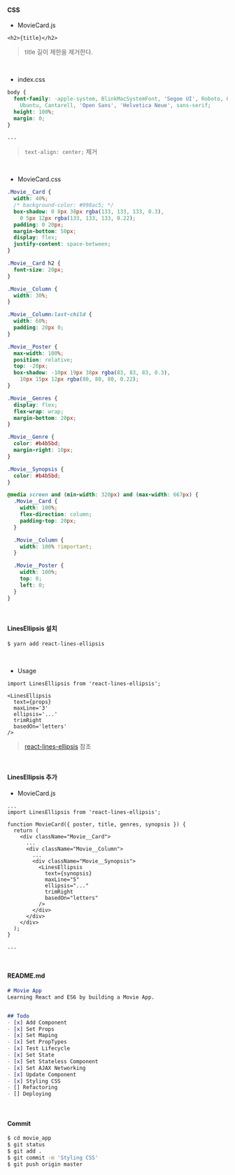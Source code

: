 #### CSS

- MovieCard.js

```react
<h2>{title}</h2>
```

> title 길이 제한을 제거한다.

<br>

- index.css

```css
body {
  font-family: -apple-system, BlinkMacSystemFont, 'Segoe UI', Roboto, Oxygen,
    Ubuntu, Cantarell, 'Open Sans', 'Helvetica Neue', sans-serif;
  height: 100%;
  margin: 0;
}

...
```

> `text-align: center;` 제거

<br>

- MovieCard.css

```css
.Movie__Card {
  width: 40%;
  /* background-color: #998ac5; */
  box-shadow: 0 8px 38px rgba(133, 133, 133, 0.3),
    0 5px 12px rgba(133, 133, 133, 0.22);
  padding: 0 20px;
  margin-bottom: 50px;
  display: flex;
  justify-content: space-between;
}

.Movie__Card h2 {
  font-size: 20px;
}

.Movie__Column {
  width: 30%;
}

.Movie__Column:last-child {
  width: 60%;
  padding: 20px 0;
}

.Movie__Poster {
  max-width: 100%;
  position: relative;
  top: -20px;
  box-shadow: -10px 19px 38px rgba(83, 83, 83, 0.3),
    10px 15px 12px rgba(80, 80, 80, 0.22);
}

.Movie__Genres {
  display: flex;
  flex-wrap: wrap;
  margin-bottom: 20px;
}

.Movie__Genre {
  color: #b4b5bd;
  margin-right: 10px;
}

.Movie__Synopsis {
  color: #b4b5bd;
}

@media screen and (min-width: 320px) and (max-width: 667px) {
  .Movie__Card {
    width: 100%;
    flex-direction: column;
    padding-top: 20px;
  }

  .Movie__Column {
    width: 100% !important;
  }

  .Movie__Poster {
    width: 100%;
    top: 0;
    left: 0;
  }
}
```

<br>

#### LinesEllipsis 설치

```bash
$ yarn add react-lines-ellipsis
```

<br>

- Usage

```react
import LinesEllipsis from 'react-lines-ellipsis';

<LinesEllipsis
  text={props}
  maxLine='3'
  ellipsis='...'
  trimRight
  basedOn='letters'
/>
```

> [react-lines-ellipsis](https://www.npmjs.com/package/react-lines-ellipsis) 참조

<br>

#### LinesEllipsis 추가

- MovieCard.js

```react
...
import LinesEllipsis from 'react-lines-ellipsis';

function MovieCard({ poster, title, genres, synopsis }) {
  return (
    <div className="Movie__Card">
      ...
      <div className="Movie__Column">
        ...
        <div className="Movie__Synopsis">
          <LinesEllipsis
            text={synopsis}
            maxLine="5"
            ellipsis="..."
            trimRight
            basedOn="letters"
          />
        </div>
      </div>
    </div>
  );
}

...
```

<br>

#### README.md

```markdown
# Movie App
Learning React and ES6 by building a Movie App.


## Todo
- [x] Add Component
- [x] Set Props
- [x] Set Maping
- [x] Set PropTypes
- [x] Test Lifecycle
- [x] Set State
- [x] Set Stateless Component
- [x] Set AJAX Networking
- [x] Update Component
- [x] Styling CSS
- [] Refactoring
- [] Deploying
```

<br>

#### Commit

```bash
$ cd movie_app
$ git status
$ git add .
$ git commit -m 'Styling CSS'
$ git push origin master
```

<br>

<br>